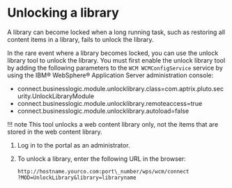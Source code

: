 # Unlocking a library

A library can become locked when a long running task, such as restoring all content items in a library, fails to unlock the library.

In the rare event where a library becomes locked, you can use the unlock library tool to unlock the library. You must first enable the unlock library tool by adding the following parameters to the `WCM WCMConfigService` service by using the IBM® WebSphere® Application Server administration console:

-   connect.businesslogic.module.unlocklibrary.class=com.aptrix.pluto.security.UnlockLibraryModule
-   connect.businesslogic.module.unlocklibrary.remoteaccess=true
-   connect.businesslogic.module.unlocklibrary.autoload=false

!!! note
    This tool unlocks a web content library only, not the items that are stored in the web content library.

1.  Log in to the portal as an administrator.

2.  To unlock a library, enter the following URL in the browser:

    ```
    http://hostname.yourco.com:port\_number/wps/wcm/connect
    ?MOD=UnlockLibrary&library=libraryname
    
    ```

<!--
**Parent topic:**[Managing web content libraries](../panel_help/wcm_admin_libraries.md) -->
